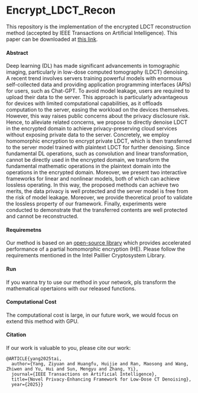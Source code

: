 # Encrypt_LDCT_Recon

This repository is the implementation of the encrypted LDCT reconstruction method (accepted by IEEE Transactions on Artificial Intelligence). This paper can be downloaded at [this link](https://arxiv.org/abs/2310.09101).

#### Abstract
Deep learning (DL) has made significant advancements in tomographic imaging, particularly in low-dose computed tomography (LDCT) denoising. A recent trend involves servers training powerful models with enormous self-collected data and providing application programming interfaces (APIs) for users, such as Chat-GPT. To avoid model leakage, users are required to upload their data to the server. This approach is particularly advantageous for devices with limited computational capabilities, as it offloads computation to the server, easing the workload on the devices themselves. However, this way raises public concerns about the privacy disclosure risk. Hence, to alleviate related concerns, we propose to directly denoise LDCT in the encrypted domain to achieve privacy-preserving cloud services without exposing private data to the server. Concretely, we employ homomorphic encryption to encrypt private LDCT, which is then transferred to the server model trained with plaintext LDCT for further denoising. Since fundamental DL operations, such as convolution and linear transformation, cannot be directly used in the encrypted domain, we transform the fundamental mathematic operations in the plaintext domain into the operations in the encrypted domain. Moreover, we present two interactive frameworks for linear and nonlinear models, both of which can achieve lossless operating. In this way, the proposed methods can achieve two merits, the data privacy is well protected and the server model is free from the risk of model leakage. Moreover, we provide theoretical proof to validate the lossless property of our framework. Finally, experiments were conducted to demonstrate that the transferred contents are well protected and cannot be reconstructed.


#### Requiremetns

Our method is based on an [open-source library](https://github.com/intel/pailliercryptolib) which provides accelerated performance of a partial homomorphic encryption (HE). Please follow the requirements mentioned in the Intel Paillier Cryptosystem Library.

#### Run

If you wanna try to use our method in your network, pls transform the mathematical opertaions with our released functions.

#### Computational Cost

The computational cost is large, in our future work, we would focus on extend this method with GPU.

#### Citation
If our work is valuable to you, please cite our work:

```
@ARTICLE{yang2025tai,
  author={Yang, Ziyuan and Huangfu, Huijie and Ran, Maosong and Wang, Zhiwen and Yu, Hui and Sun, Mengyu and Zhang, Yi},
  journal={IEEE Transactions on Artificial Intelligence}, 
  title={Novel Privacy-Enhancing Framework for Low-Dose CT Denoising}, 
  year={2025}}
```
